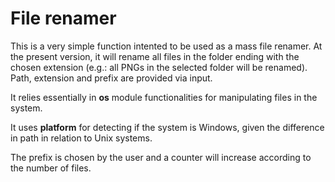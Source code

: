 # File renamer

This is a very simple function intented to be used as a mass file renamer. At the present version, it will rename all files in the folder ending with the chosen extension (e.g.: all PNGs in the selected folder will be renamed). Path, extension and prefix are provided via input.

It relies essentially in **os** module functionalities for manipulating files in the system.

It uses **platform** for detecting if the system is Windows, given the difference in path in relation to Unix systems.

The prefix is chosen by the user and a counter will increase according to the number of files.
